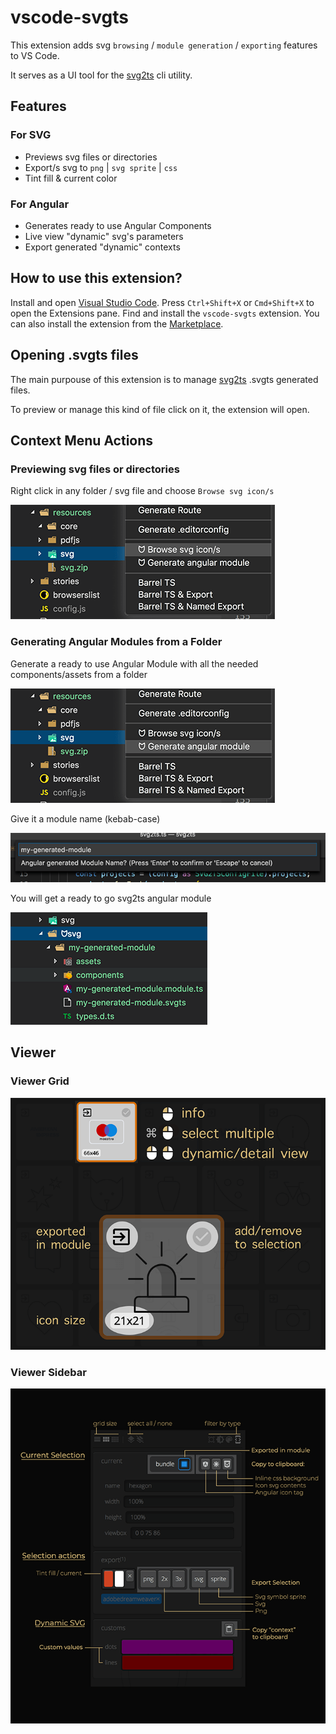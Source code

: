 # vscode-svgts

This extension adds svg `browsing` / `module generation` / `exporting` features to VS Code.

It serves as a UI tool for the [svg2ts](https://github.com/xperiments/svg2ts) cli utility.

## Features

### For SVG

- Previews svg files or directories
- Export/s svg to `png` | `svg sprite` | `css`
- Tint fill & current color

### For Angular

- Generates ready to use Angular Components
- Live view "dynamic" svg's parameters
- Export generated "dynamic" contexts

## How to use this extension?

Install and open [Visual Studio Code](https://code.visualstudio.com). Press `Ctrl+Shift+X` or `Cmd+Shift+X` to open the Extensions pane. Find and install the `vscode-svgts` extension. You can also install the extension from the [Marketplace](https://marketplace.visualstudio.com/items?itemName=ms-vscode.Go).

## Opening .svgts files

The main purpouse of this extension is to manage [svg2ts](https://github.com/xperiments/svg2ts) .svgts generated files.

To preview or manage this kind of file click on it, the extension will open.

## Context Menu Actions

### Previewing svg files or directories

Right click in any folder / svg file and choose `Browse svg icon/s`

![alt text](resources/browser-files.png)

### Generating Angular Modules from a Folder

Generate a ready to use Angular Module with all the needed components/assets from a folder

![alt text](resources/export-angular.png)

Give it a module name (kebab-case)

![alt text](resources/export-angular-module.png)

You will get a ready to go svg2ts angular module

![alt text](resources/export-angular-module-output.png)

## Viewer

### Viewer Grid

![alt text](resources/viewer-grid.png)

### Viewer Sidebar

![alt text](resources/viewer-sidebar.png)
